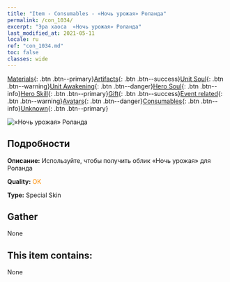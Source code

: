 ```yaml
---
title: "Item - Consumables - «Ночь урожая» Роланда"
permalink: /con_1034/
excerpt: "Эра хаоса  «Ночь урожая» Роланда"
last_modified_at: 2021-05-11
locale: ru
ref: "con_1034.md"
toc: false
classes: wide
---
```

 [Materials](/ItemsRU/){: .btn .btn--primary}[Artifacts](/ItemsRU/Artifacts/){: .btn .btn--success}[Unit Soul](/ItemsRU/UnitSoul/){: .btn .btn--warning}[Unit Awakening](/ItemsRU/UnitAwakening/){: .btn .btn--danger}[Hero Soul](/ItemsRU/HeroSoul/){: .btn .btn--info}[Hero Skill](/ItemsRU/HeroSkill/){: .btn .btn--primary}[Gift](/ItemsRU/Gift/){: .btn .btn--success}[Event related](/ItemsRU/Events/){: .btn .btn--warning}[Avatars](/ItemsRU/Avatars/){: .btn .btn--danger}[Consumables](/ItemsRU/Consumables/){: .btn .btn--info}[Unknown](/ItemsRU/Unknown/){: .btn .btn--primary}

 ![«Ночь урожая» Роланда](/images/h/h_Roland5.jpg)

## Подробности
 **Описание:** Используйте, чтобы получить облик «Ночь урожая» для Роланда

 **Quality:** <span style="color: #FF8C00">OK</span>

 **Type:** Special Skin

## Gather

  None

## This item contains:

  None

